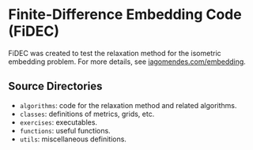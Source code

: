 # Finite-Difference Embedding Code (FiDEC)

FiDEC was created to test the relaxation method for the isometric embedding problem. For more details, see [iagomendes.com/embedding](https://iagomendes.com/embedding).

## Source Directories

- `algorithms`: code for the relaxation method and related algorithms.
- `classes`: definitions of metrics, grids, etc.
- `exercises`: executables.
- `functions`: useful functions.
- `utils`: miscellaneous definitions.
